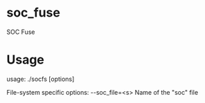 # soc_fuse

SOC Fuse

# Usage
usage: ./socfs [options] <mountpoint>

File-system specific options:
    --soc_file=\<s\>      Name of the "soc" file
